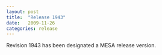 ```yaml
---
layout: post
title:  "Release 1943"
date:   2009-11-26
categories: release
---
```


Revision 1943 has been designated a MESA release version.
